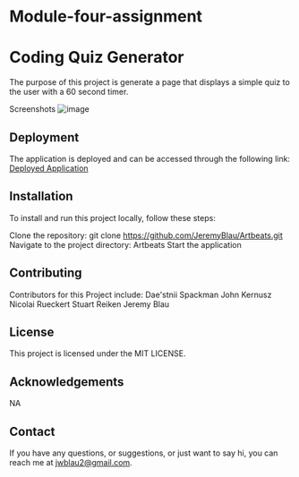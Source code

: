 # Module-four-assignment
# Coding Quiz Generator
The purpose of this project is generate a page that displays a simple quiz to the user with a 60 second timer.

Screenshots
![image](https://github.com/JeremyBlau/Coding-quiz/assets/134236414/507dbea1-a7fe-4637-970c-d10118efc99b)

## Deployment
The application is deployed and can be accessed through the following link: [Deployed Application](https://jeremyblau.github.io/ArtBeats/)

## Installation
To install and run this project locally, follow these steps:

Clone the repository: git clone https://github.com/JeremyBlau/Artbeats.git
Navigate to the project directory: Artbeats
Start the application

## Contributing
Contributors for this Project include:
  Dae'stnii Spackman
  John Kernusz
  Nicolai Rueckert
  Stuart Reiken
  Jeremy Blau

## License
This project is licensed under the MIT LICENSE.

## Acknowledgements
NA

## Contact
If you have any questions, or suggestions, or just want to say hi, you can reach me at jwblau2@gmail.com.
